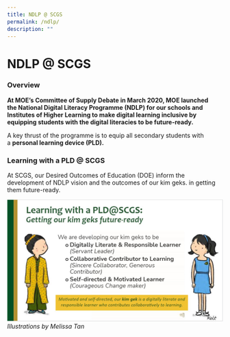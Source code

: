 ```yaml
---
title: NDLP @ SCGS
permalink: /ndlp/
description: ""
---
```

# **NDLP @ SCGS**

### Overview 

**At MOE’s Committee of Supply Debate in March 2020, MOE launched the National Digital Literacy Programme (NDLP) for our schools and Institutes of Higher Learning to make digital learning inclusive by equipping students with the digital literacies to be future-ready.** 

A key thrust of the programme is to equip all secondary students with a **personal learning device (PLD).** 

### Learning with a PLD @ SCGS

At SCGS, our Desired Outcomes of Education (DOE) inform the development of NDLP vision and the outcomes of our kim geks. in getting them future-ready.

![](/images/Getting-our-Kim-Gek-future-ready.jpg)
_Illustrations by Melissa Tan_